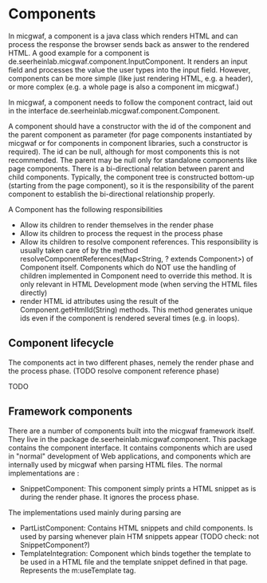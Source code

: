 Components
==========

In micgwaf, a component is a java class which renders HTML and can process the response the browser
sends back as answer to the rendered HTML.
A good example for a component is de.seerheinlab.micgwaf.component.InputComponent. It renders an input field
and processes the value the user types into the input field.
However, components can be more simple (like just rendering HTML, e.g. a header), or more complex 
(e.g. a whole page is also a component im micgwaf.)

In micgwaf, a component needs to follow the component contract, laid out in the interface
de.seerheinlab.micgwaf.component.Component.

A component should have a constructor with the id of the component and the parent component as parameter
(for page components instantiated by micgwaf or for components in component libraries, such a constructor is required).
The id can be null, although for most components this is not recommended.
The parent may be null only for standalone components like page components.
There is a bi-directional relation between parent and child components.
Typically, the component tree is constructed bottom-up (starting from the page component), so it is
the responsibility of the parent component to establish the bi-directional relationship properly. 

A Component has the following responsibilities
- Allow its children to render themselves in the render phase
- Allow its children to process the request in the process phase
- Allow its children to resolve component references. This responsibility is usually taken care of by the 
  method resolveComponentReferences(Map<String, ? extends Component>) of Component itself.
  Components which do NOT use the handling of children implemented in Component need to override this method.
  It is only relevant in HTML Development mode (when serving the HTML files directly)
- render HTML id attributes using the result of the Component.getHtmlId(String) methods. 
  This method generates unique ids even if the component is rendered several times (e.g. in loops).

Component lifecycle
-------------------

The components act in two different phases, nemely the render phase and the process phase. 
(TODO resolve component reference phase)

TODO

Framework components
-------------------

There are a number of components built into the micgwaf framework itself. 
They live in the package de.seerheinlab.micgwaf.component.
This package contains the component interface.
It contains components which are used in "normal" development of Web applications, and components which are 
internally used by micgwaf when parsing HTML files. 
The normal implementations are :

 - SnippetComponent: This component simply prints a HTML snippet as is during the render phase.
   It ignores the process phase.
   
The implementations used mainly during parsing are

- PartListComponent: Contains HTML snippets and child components.
  Is used by parsing whenever plain HTM snippets appear (TODO check: not SnippetComponent?)
- TemplateIntegration: Component which binds together the template to be used in a HTML file
  and the template snippet defined in that page. Represents the m:useTemplate tag.
